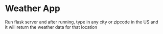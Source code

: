 # Weather App

Run flask server and after running, type in any city or zipcode in the US and it will return the weather data for that location